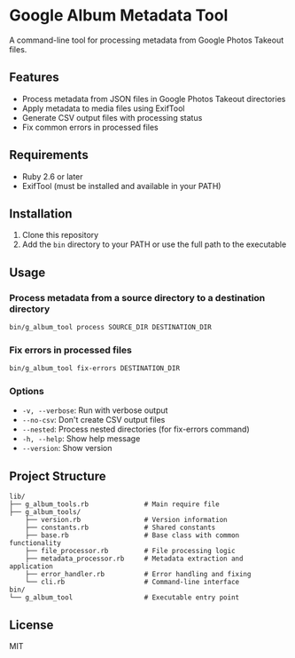 # Google Album Metadata Tool

A command-line tool for processing metadata from Google Photos Takeout files.

## Features

- Process metadata from JSON files in Google Photos Takeout directories
- Apply metadata to media files using ExifTool
- Generate CSV output files with processing status
- Fix common errors in processed files

## Requirements

- Ruby 2.6 or later
- ExifTool (must be installed and available in your PATH)

## Installation

1. Clone this repository
2. Add the `bin` directory to your PATH or use the full path to the executable

## Usage

### Process metadata from a source directory to a destination directory

```bash
bin/g_album_tool process SOURCE_DIR DESTINATION_DIR
```

### Fix errors in processed files

```bash
bin/g_album_tool fix-errors DESTINATION_DIR
```

### Options

- `-v, --verbose`: Run with verbose output
- `--no-csv`: Don't create CSV output files
- `--nested`: Process nested directories (for fix-errors command)
- `-h, --help`: Show help message
- `--version`: Show version

## Project Structure

```
lib/
├── g_album_tools.rb              # Main require file
├── g_album_tools/
    ├── version.rb                # Version information
    ├── constants.rb              # Shared constants
    ├── base.rb                   # Base class with common functionality
    ├── file_processor.rb         # File processing logic
    ├── metadata_processor.rb     # Metadata extraction and application
    ├── error_handler.rb          # Error handling and fixing
    └── cli.rb                    # Command-line interface
bin/
└── g_album_tool                  # Executable entry point
```

## License

MIT
